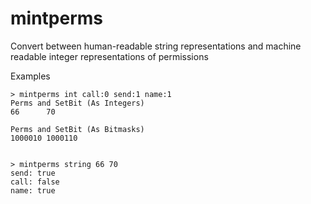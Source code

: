 # mintperms

Convert between human-readable string representations and machine readable integer representations of permissions

Examples

```
> mintperms int call:0 send:1 name:1
Perms and SetBit (As Integers)
66      70

Perms and SetBit (As Bitmasks)
1000010 1000110


> mintperms string 66 70
send: true
call: false
name: true
```

